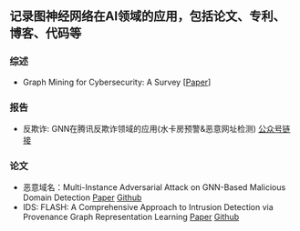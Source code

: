## 记录图神经网络在AI领域的应用，包括论文、专利、博客、代码等

### 综述
- Graph Mining for Cybersecurity: A Survey [[Paper](https://arxiv.org/abs/2304.00485)]

### 报告
- 反欺诈: GNN在腾讯反欺诈领域的应用(水卡房预警&恶意网址检测) [公众号链接](https://mp.weixin.qq.com/s/jcsQ82uKdDL4RPk9YxD4_g)

### 论文  
- 恶意域名：Multi-Instance Adversarial Attack on GNN-Based Malicious Domain Detection [Paper](https://arxiv.org/pdf/2308.11754.pdf) [Github](https://github.com/mahmoudkanazzal/MintA)
- IDS: FLASH: A Comprehensive Approach to Intrusion Detection via Provenance Graph Representation Learning [Paper](https://www.computer.org/csdl/proceedings-article/sp/2024/313000a139/1Ub23WQw20U) [Github](https://github.com/DART-Laboratory/Flash-IDS)
